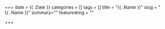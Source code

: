 +++
date = {{ .Date }}
categories = []
tags = []
title = "{{ .Name }}"
slug = "{{ .Name }}"
summary=""
featuredimg = ""

+++
